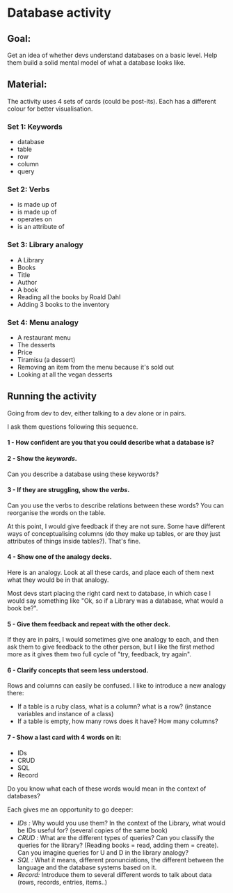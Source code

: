# Database activity

## Goal:

Get an idea of whether devs understand databases on a basic level.
Help them build a solid mental model of what a database looks like.

## Material:

The activity uses 4 sets of cards (could be post-its). Each has a different colour for better visualisation.

### Set 1: Keywords
- database
- table
- row
- column 
- query

### Set 2: Verbs 
- is made up of
- is made up of
- operates on
- is an attribute of

### Set 3: Library analogy
- A Library 
- Books 
- Title 
- Author 
- A book 
- Reading all the books by Roald Dahl 
- Adding 3 books to the inventory 

### Set 4: Menu analogy
- A restaurant menu
- The desserts 
- Price 
- Tiramisu (a dessert) 
- Removing an item from the menu because it's sold out 
- Looking at all the vegan desserts


## Running the activity

Going from dev to dev, either talking to a dev alone or in pairs.

I ask them questions following this sequence.

#### 1 - How confident are you that you could describe what a database is?
#### 2 - Show the *keywords*.
Can you describe a database using these keywords?
#### 3 - If they are struggling, show the *verbs*.
Can you use the verbs to describe relations between these words? You can reorganise the words on the table.

At this point, I would give feedback if they are not sure. Some have different ways of conceptualising columns (do they make up tables, or are they just attributes of things inside tables?). That's fine.

#### 4 - Show one of the analogy decks.
Here is an analogy. Look at all these cards, and place each of them next what they would be in that analogy.

Most devs start placing the right card next to database, in which case I would say something like "Ok, so if a Library was a database, what would a book be?".
#### 5 - Give them feedback and repeat with the other deck.
If they are in pairs, I would sometimes give one analogy to each, and then ask them to give feedback to the other person, but I like the first method more as it gives them two full cycle of "try, feedback, try again".

#### 6 - Clarify concepts that seem less understood.
Rows and columns can easily be confused. I like to introduce a new analogy there:
- If a table is a ruby class, what is a column? what is a row? (instance variables and instance of a class)
- If a table is empty, how many rows does it have? How many columns?

#### 7 - Show a last card with 4 words on it:
 - IDs
 - CRUD
 - SQL
 - Record
 
Do you know what each of these words would mean in the context of databases?

Each gives me an opportunity to go deeper:

- *IDs :* Why would you use them? In the context of the Library, what would be IDs useful for? (several copies of the same book)
- *CRUD :* What are the different types of queries? Can you classify the queries for the library? (Reading books = read, adding them = create). Can you imagine queries for U and D in the library analogy?
- *SQL :* What it means, different pronunciations, the different between the language and the database systems based on it.
- *Record:* Introduce them to several different words to talk about data (rows, records, entries, items..)
